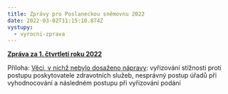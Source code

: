 ```yaml
---
title: Zprávy pro Poslaneckou sněmovnu 2022
date: 2022-03-02T11:15:10.874Z
vystupy:
  - vyrocni-zprava
---
```

<p><strong><a href="https://www.ochrance.cz/dokument/zpravy_pro_poslaneckou_snemovnu_2022/2022-i-q.pdf">Zpráva za 1. čtvrtletí roku 2022</a></strong></p>

<p>Příloha: <a href="https://www.ochrance.cz/dokument/zpravy_pro_poslaneckou_snemovnu_2022/2022-i-q-sankce.pdf">Věci, v nichž nebylo dosaženo nápravy</a>:&nbsp;vyřizování stížnosti proti postupu poskytovatele zdravotních služeb,&nbsp;nesprávný postup úřadů při vyhodnocování a následném postupu při vyřizování podání</p>
